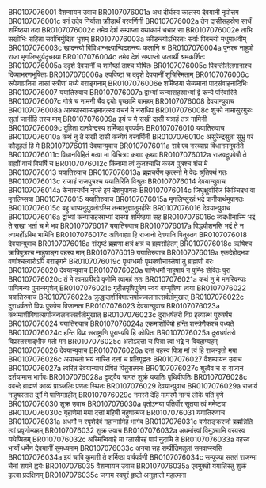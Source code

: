 BR0107076001	वैशम्पायन उवाच
BR0107076001a	अथ दीर्घस्य कालस्य देवयानी नृपोत्तम
BR0107076001c	वनं तदेव निर्याता क्रीडार्थं वरवर्णिनी
BR0107076002a	तेन दासीसहस्रेण सार्धं शर्मिष्ठया तदा
BR0107076002c	तमेव देशं सम्प्राप्ता यथाकामं चचार सा
BR0107076002e	ताभिः सखीभिः सहिता सर्वाभिर्मुदिता भृशम्
BR0107076003a	क्रीडन्त्योऽभिरताः सर्वाः पिबन्त्यो मधुमाधवीम्
BR0107076003c	खादन्त्यो विविधान्भक्ष्यान्विदशन्त्यः फलानि च
BR0107076004a	पुनश्च नाहुषो राजा मृगलिप्सुर्यदृच्छया
BR0107076004c	तमेव देशं सम्प्राप्तो जलार्थी श्रमकर्शितः
BR0107076005a	ददृशे देवयानीं च शर्मिष्ठां ताश्च योषितः
BR0107076005c	पिबन्तीर्ललमानाश्च दिव्याभरणभूषिताः
BR0107076006a	उपविष्टां च ददृशे देवयानीं शुचिस्मिताम्
BR0107076006c	रूपेणाप्रतिमां तासां स्त्रीणां मध्ये वराङ्गनाम्
BR0107076006e	शर्मिष्ठया सेव्यमानां पादसंवाहनादिभिः
BR0107076007	ययातिरुवाच
BR0107076007a	द्वाभ्यां कन्यासहस्राभ्यां द्वे कन्ये परिवारिते
BR0107076007c	गोत्रे च नामनी चैव द्वयोः पृच्छामि वामहम्
BR0107076008	देवयान्युवाच
BR0107076008a	आख्यास्याम्यहमादत्स्व वचनं मे नराधिप
BR0107076008c	शुक्रो नामासुरगुरुः सुतां जानीहि तस्य माम्
BR0107076009a	इयं च मे सखी दासी यत्राहं तत्र गामिनी
BR0107076009c	दुहिता दानवेन्द्रस्य शर्मिष्ठा वृषपर्वणः
BR0107076010	ययातिरुवाच
BR0107076010a	कथं नु ते सखी दासी कन्येयं वरवर्णिनी
BR0107076010c	असुरेन्द्रसुता सुभ्रु परं कौतूहलं हि मे
BR0107076011	देवयान्युवाच
BR0107076011a	सर्व एव नरव्याघ्र विधानमनुवर्तते
BR0107076011c	विधानविहितं मत्वा मा विचित्राः कथाः कृथाः
BR0107076012a	राजवद्रूपवेषौ ते ब्राह्मीं वाचं बिभर्षि च
BR0107076012c	किंनामा त्वं कुतश्चासि कस्य पुत्रश्च शंस मे
BR0107076013	ययातिरुवाच
BR0107076013a	ब्रह्मचर्येण कृत्स्नो मे वेदः श्रुतिपथं गतः
BR0107076013c	राजाहं राजपुत्रश्च ययातिरिति विश्रुतः
BR0107076014	देवयान्युवाच
BR0107076014a	केनास्यर्थेन नृपते इमं देशमुपागतः
BR0107076014c	जिघृक्षुर्वारिजं किञ्चिदथ वा मृगलिप्सया
BR0107076015	ययातिरुवाच
BR0107076015a	मृगलिप्सुरहं भद्रे पानीयार्थमुपागतः
BR0107076015c	बहु चाप्यनुयुक्तोऽस्मि तन्मानुज्ञातुमर्हसि
BR0107076016	देवयान्युवाच
BR0107076016a	द्वाभ्यां कन्यासहस्राभ्यां दास्या शर्मिष्ठया सह
BR0107076016c	त्वदधीनास्मि भद्रं ते सखा भर्ता च मे भव
BR0107076017	ययातिरुवाच
BR0107076017a	विद्ध्यौशनसि भद्रं ते न त्वामर्होऽस्मि भामिनि
BR0107076017c	अविवाह्या हि राजानो देवयानि पितुस्तव
BR0107076018	देवयान्युवाच
BR0107076018a	संसृष्टं ब्रह्मणा क्षत्रं क्षत्रं च ब्रह्मसंहितम्
BR0107076018c	ऋषिश्च ऋषिपुत्रश्च नाहुषाङ्ग वहस्व माम्
BR0107076019	ययातिरुवाच
BR0107076019a	एकदेहोद्भवा वर्णाश्चत्वारोऽपि वराङ्गने
BR0107076019c	पृथग्धर्माः पृथक्शौचास्तेषां तु ब्राह्मणो वरः
BR0107076020	देवयान्युवाच
BR0107076020a	पाणिधर्मो नाहुषायं न पुम्भिः सेवितः पुरा
BR0107076020c	तं मे त्वमग्रहीरग्रे वृणोमि त्वामहं ततः
BR0107076021a	कथं नु मे मनस्विन्याः पाणिमन्यः पुमान्स्पृशेत्
BR0107076021c	गृहीतमृषिपुत्रेण स्वयं वाप्यृषिणा त्वया
BR0107076022	ययातिरुवाच
BR0107076022a	क्रुद्धादाशीविषात्सर्पाज्ज्वलनात्सर्वतोमुखात्
BR0107076022c	दुराधर्षतरो विप्रः पुरुषेण विजानता
BR0107076023	देवयान्युवाच
BR0107076023a	कथमाशीविषात्सर्पाज्ज्वलनात्सर्वतोमुखात्
BR0107076023c	दुराधर्षतरो विप्र इत्यात्थ पुरुषर्षभ
BR0107076024	ययातिरुवाच
BR0107076024a	एकमाशीविषो हन्ति शस्त्रेणैकश्च वध्यते
BR0107076024c	हन्ति विप्रः सराष्ट्राणि पुराण्यपि हि कोपितः
BR0107076025a	दुराधर्षतरो विप्रस्तस्माद्भीरु मतो मम
BR0107076025c	अतोऽदत्तां च पित्रा त्वां भद्रे न विवहाम्यहम्
BR0107076026	देवयान्युवाच
BR0107076026a	दत्तां वहस्व पित्रा मां त्वं हि राजन्वृतो मया
BR0107076026c	अयाचतो भयं नास्ति दत्तां च प्रतिगृह्णतः
BR0107076027	वैशम्पायन उवाच
BR0107076027a	त्वरितं देवयान्याथ प्रेषितं पितुरात्मनः
BR0107076027c	श्रुत्वैव च स राजानं दर्शयामास भार्गवः
BR0107076028a	दृष्ट्वैव चागतं शुक्रं ययातिः पृथिवीपतिः
BR0107076028c	ववन्दे ब्राह्मणं काव्यं प्राञ्जलिः प्रणतः स्थितः
BR0107076029	देवयान्युवाच
BR0107076029a	राजायं नाहुषस्तात दुर्गे मे पाणिमग्रहीत्
BR0107076029c	नमस्ते देहि मामस्मै नान्यं लोके पतिं वृणे
BR0107076030	शुक्र उवाच
BR0107076030a	वृतोऽनया पतिर्वीर सुतया त्वं ममेष्टया
BR0107076030c	गृहाणेमां मया दत्तां महिषीं नहुषात्मज
BR0107076031	ययातिरुवाच
BR0107076031a	अधर्मो न स्पृशेदेवं महान्मामिह भार्गव
BR0107076031c	वर्णसङ्करजो ब्रह्मन्निति त्वां प्रवृणोम्यहम्
BR0107076032	शुक्र उवाच
BR0107076032a	अधर्मात्त्वां विमुञ्चामि वरयस्व यथेप्षितम्
BR0107076032c	अस्मिन्विवाहे मा ग्लासीरहं पापं नुदामि ते
BR0107076033a	वहस्व भार्यां धर्मेण देवयानीं सुमध्यमाम्
BR0107076033c	अनया सह सम्प्रीतिमतुलां समवाप्स्यसि
BR0107076034a	इयं चापि कुमारी ते शर्मिष्ठा वार्षपर्वणी
BR0107076034c	सम्पूज्या सततं राजन्मा चैनां शयने ह्वयेः
BR0107076035	वैशम्पायन उवाच
BR0107076035a	एवमुक्तो ययातिस्तु शुक्रं कृत्वा प्रदक्षिणम्
BR0107076035c	जगाम स्वपुरं हृष्टो अनुज्ञातो महात्मना
